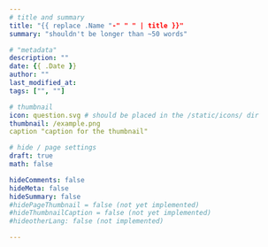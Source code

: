 ```yaml
---
# title and summary
title: "{{ replace .Name "-" " " | title }}"
summary: "shouldn't be longer than ~50 words"

# "metadata"
description: ""
date: {{ .Date }}
author: ""
last_modified_at:
tags: ["", ""]

# thumbnail
icon: question.svg # should be placed in the /static/icons/ dir
thumbnail: /example.png
caption "caption for the thumbnail"

# hide / page settings
draft: true
math: false

hideComments: false
hideMeta: false
hideSummary: false
#hidePageThumbnail = false (not yet implemented)
#hideThumbnailCaption = false (not yet implemented)
#hideotherLang: false (not implemented)

---
```


